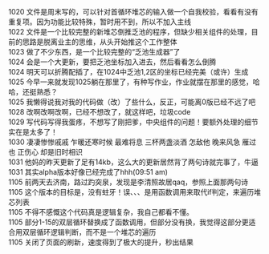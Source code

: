 1020 文件是周末写的，可以针对首循环堆芯的输入做一个自我校验，看看有没有重复项。因为功能比较特殊，暂时用不到，所以不加入主线<br>1022 文件是一个比较完整的新堆芯倒推乏池的程序，但缺少相关组件的处理，目前的思路是脱离业主的思维，从头开始推这个工作整体<br>1023 做了不少东西，是一个比较完整的“乏池生成器”了<br>1024 会是一个大更新，要把乏池坐标加入进去，然后看看怎么倒腾<br>1024 明天可以折腾配插了，在1024中乏池1,2区的坐标已经完美（或许）生成<br>1025 今早一来就发现1025躺在那里了，有种写作业，作业就摆在那里的感觉，哈哈，还挺熟悉？<br>1025 我懒得说我对我的代码做（改）了些什么，反正，可能离0版已经不远了吧<br>1028 改啊改啊改啊，已经不想改了，就这样吧，垃圾code<br>1029 写代码写得我蛋疼，不想写了刚把爹，中央组件的问题！要额外处理的细节实在是太多了！<br>1030 凄凄惨惨戚戚 乍暖还寒时候 最难将息 三杯两盏淡酒 怎敌他 晚来风急 雁过也 正伤心 却是旧时相识<br>1031 他妈的昨天更新了足有14kb，这么大的更新居然背了两句诗就完事了，牛逼<br>1031 其实alpha版本好像已经完成了hhh(09:51 am)<br>1105 前两天去济南，路过趵突泉，发现是李清照故居qaq，参照上面那两句诗<br>1105 这个版本的目标是，没有蛀牙！误、、、是用函数调用来取代if判定，来遍历堆芯列表<br>1105 不得不感慨这个代码真是逻辑复杂，我自己都看不懂。<br>1105 部分1-15的双层循环替换成了函数调用，但部分没有换，我觉得这部分更适合用双层循环逻辑判断，而不是一个堆芯的遍历<br>1105 关闭了页面的刷新，速度得到了极大的提升，秒出结果<br>